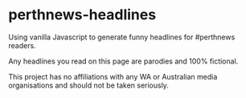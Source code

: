 # perthnews-headlines
Using vanilla Javascript to generate funny headlines for #perthnews readers.

Any headlines you read on this page are parodies and 100% fictional.

This project has no affiliations with any WA or Australian media organisations and should not be taken seriously.
